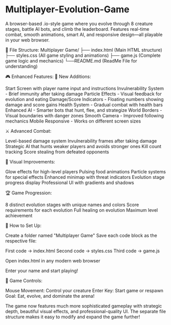 # Multiplayer-Evolution-Game
A browser-based .io-style game where you evolve through 8 creature stages, battle AI bots, and climb the leaderboard. Features real-time combat, smooth animations, smart AI, and responsive design—all playable in your web browser.

📁 File Structure:
Multiplayer Game/
├── index.html     (Main HTML structure)
├── styles.css     (All game styling and animations)
├── game.js        (Complete game logic and mechanics)
└──README.md       (ReadMe File for understanding)


🎮 Enhanced Features:
🌟 New Additions:

Start Screen with player name input and instructions
Invulnerability System - Brief immunity after taking damage
Particle Effects - Visual feedback for evolution and eating
Damage/Score Indicators - Floating numbers showing damage and score gains
Health System - Gradual combat with health bars
Enhanced AI - Smarter bots that hunt, flee, and strategize
World Borders - Visual boundaries with danger zones
Smooth Camera - Improved following mechanics
Mobile Responsive - Works on different screen sizes

⚔️ Advanced Combat:

Level-based damage system
Invulnerability frames after taking damage
Strategic AI that hunts weaker players and avoids stronger ones
Kill count tracking
Score stealing from defeated opponents

🎨 Visual Improvements:

Glow effects for high-level players
Pulsing food animations
Particle systems for special effects
Enhanced minimap with threat indicators
Evolution stage progress display
Professional UI with gradients and shadows

🏆 Game Progression:

8 distinct evolution stages with unique names and colors
Score requirements for each evolution
Full healing on evolution
Maximum level achievement

🚀 How to Set Up:

Create a folder named "Multiplayer Game"
Save each code block as the respective file:

First code → index.html
Second code → styles.css
Third code → game.js


Open index.html in any modern web browser

Enter your name and start playing!

🎯 Game Controls:

Mouse Movement: Control your creature
Enter Key: Start game or respawn
Goal: Eat, evolve, and dominate the arena!

The game now features much more sophisticated gameplay with strategic depth, beautiful visual effects, and professional-quality UI. The separate file structure makes it easy to modify and expand the game further!

